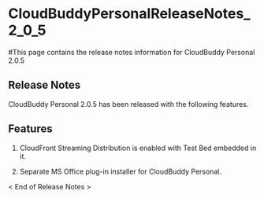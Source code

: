 # CloudBuddyPersonalReleaseNotes\_2\_0\_5 #

#This page contains the release notes information for CloudBuddy Personal 2.0.5


## Release Notes ##
CloudBuddy Personal 2.0.5 has been released with the following features.


## Features ##
1. CloudFront Streaming Distribution is enabled with Test Bed embedded in it.

2. Separate MS Office plug-in installer for CloudBuddy Personal.

< End of Release Notes >